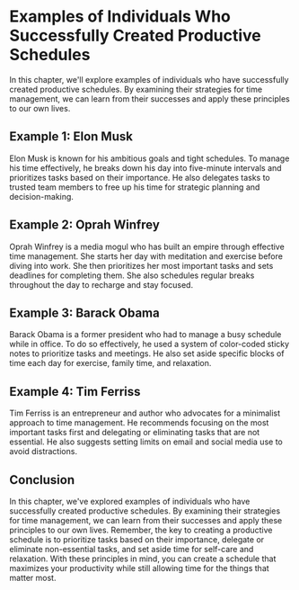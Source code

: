 Examples of Individuals Who Successfully Created Productive Schedules
================================================================================================================

In this chapter, we'll explore examples of individuals who have successfully created productive schedules. By examining their strategies for time management, we can learn from their successes and apply these principles to our own lives.

Example 1: Elon Musk
--------------------

Elon Musk is known for his ambitious goals and tight schedules. To manage his time effectively, he breaks down his day into five-minute intervals and prioritizes tasks based on their importance. He also delegates tasks to trusted team members to free up his time for strategic planning and decision-making.

Example 2: Oprah Winfrey
------------------------

Oprah Winfrey is a media mogul who has built an empire through effective time management. She starts her day with meditation and exercise before diving into work. She then prioritizes her most important tasks and sets deadlines for completing them. She also schedules regular breaks throughout the day to recharge and stay focused.

Example 3: Barack Obama
-----------------------

Barack Obama is a former president who had to manage a busy schedule while in office. To do so effectively, he used a system of color-coded sticky notes to prioritize tasks and meetings. He also set aside specific blocks of time each day for exercise, family time, and relaxation.

Example 4: Tim Ferriss
----------------------

Tim Ferriss is an entrepreneur and author who advocates for a minimalist approach to time management. He recommends focusing on the most important tasks first and delegating or eliminating tasks that are not essential. He also suggests setting limits on email and social media use to avoid distractions.

Conclusion
----------

In this chapter, we've explored examples of individuals who have successfully created productive schedules. By examining their strategies for time management, we can learn from their successes and apply these principles to our own lives. Remember, the key to creating a productive schedule is to prioritize tasks based on their importance, delegate or eliminate non-essential tasks, and set aside time for self-care and relaxation. With these principles in mind, you can create a schedule that maximizes your productivity while still allowing time for the things that matter most.
